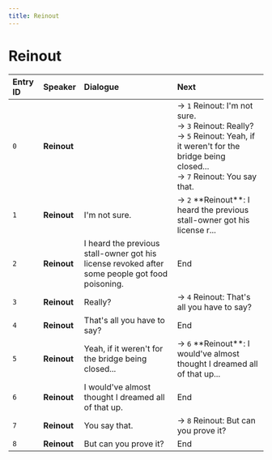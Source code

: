 ```yaml
---
title: Reinout
---
```


# Reinout


| Entry ID | Speaker | Dialogue | Next |
| :------- | :------ | :------- | :------------ |
| `0` | **Reinout** |  | → `1` Reinout: I'm not sure\.<br>→ `3` Reinout: Really?<br>→ `5` Reinout: Yeah, if it weren't for the bridge being closed\.\.\.<br>→ `7` Reinout: You say that\. |
| `1` | **Reinout** | I'm not sure\. | → `2` \*\*Reinout\*\*: I heard the previous stall\-owner got his license r\.\.\. |
| `2` | **Reinout** | I heard the previous stall\-owner got his license revoked after some people got food poisoning\. | End |
| `3` | **Reinout** | Really? | → `4` Reinout: That's all you have to say? |
| `4` | **Reinout** | That's all you have to say? | End |
| `5` | **Reinout** | Yeah, if it weren't for the bridge being closed\.\.\. | → `6` \*\*Reinout\*\*: I would've almost thought I dreamed all of that up\.\.\. |
| `6` | **Reinout** | I would've almost thought I dreamed all of that up\. | End |
| `7` | **Reinout** | You say that\. | → `8` Reinout: But can you prove it? |
| `8` | **Reinout** | But can you prove it? | End |
